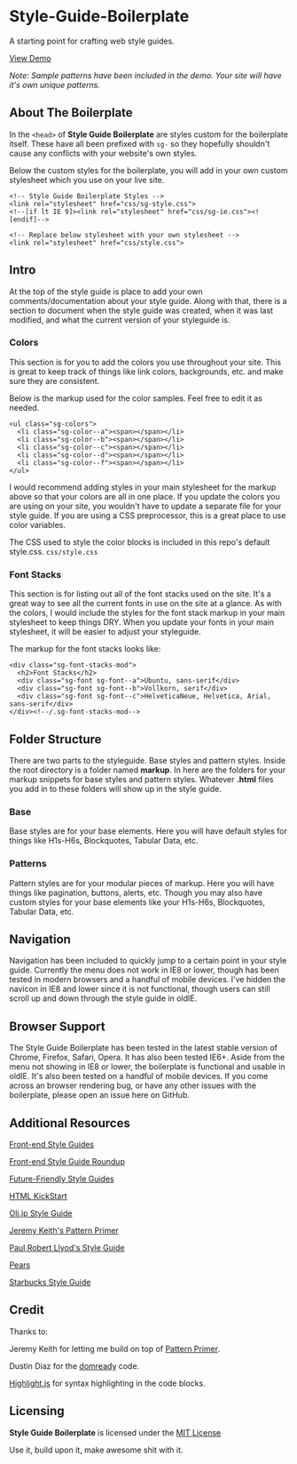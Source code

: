 Style-Guide-Boilerplate
=======================

A starting point for crafting web style guides.

[View Demo](http://brettjankord.com/projects/style-guide-boilerplate/)

*Note: Sample patterns have been included in the demo. Your site will have it's own unique patterns.*

## About The Boilerplate

In the `<head>` of **Style Guide Boilerplate** are styles custom for the boilerplate itself. These have all been prefixed with `sg-` so they hopefully shouldn't cause any conflicts with your website's own styles.

Below the custom styles for the boilerplate, you will add in your own custom stylesheet which you use on your live site.

    <!-- Style Guide Boilerplate Styles -->
    <link rel="stylesheet" href="css/sg-style.css">
    <!--[if lt IE 9]><link rel="stylesheet" href="css/sg-ie.css"><![endif]-->
	  
    <!-- Replace below stylesheet with your own stylesheet -->
    <link rel="stylesheet" href="css/style.css">


## Intro

At the top of the style guide is place to add your own comments/documentation about your style guide. Along with that, there is a section to document when the style guide was created, when it was last modified, and what the current version of your styleguide is.

### Colors
This section is for you to add the colors you use throughout your site. This is great to keep track of things like link colors, backgrounds, etc. and make sure they are consistent.

Below is the markup used for the color samples. Feel free to edit it as needed.

    <ul class="sg-colors">
      <li class="sg-color--a"><span></span></li>
      <li class="sg-color--b"><span></span></li>
      <li class="sg-color--c"><span></span></li>
      <li class="sg-color--d"><span></span></li>
      <li class="sg-color--f"><span></span></li>
    </ul>

I would recommend adding styles in your main stylesheet for the markup above so that your colors are all in one place. If you update the colors you are using on your site, you wouldn't have to update a separate file for your style guide. If you are using a CSS preprocessor, this is a great place to use color variables.

The CSS used to style the color blocks is included in this repo's default style.css. `css/style.css`

### Font Stacks
This section is for listing out all of the font stacks used on the site. It's a great way to see all the current fonts in use on the site at a glance. As with the colors, I would include the styles for the font stack markup in your main stylesheet to keep things DRY. When you update your fonts in your main stylesheet, it will be easier to adjust your styleguide.

The markup for the font stacks looks like:

    <div class="sg-font-stacks-mod">
      <h2>Font Stacks</h2>
      <div class="sg-font sg-font--a">Ubuntu, sans-serif</div>
      <div class="sg-font sg-font--b">Vollkorn, serif</div>
      <div class="sg-font sg-font--c">HelveticaNeue, Helvetica, Arial, sans-serif</div>
    </div><!--/.sg-font-stacks-mod-->

## Folder Structure
 
There are two parts to the styleguide. Base styles and pattern styles. Inside the root directory is a folder named **markup**. In here are the folders for your markup snippets for base styles and pattern styles. Whatever **.html** files you add in to these folders will show up in the style guide.
 
### Base
Base styles are for your base elements. Here you will have default styles for things like H1s-H6s, Blockquotes, Tabular Data, etc.

### Patterns
Pattern styles are for your modular pieces of markup. Here you will have things like pagination, buttons, alerts, etc. Though you may also have custom styles for your base elements like your H1s-H6s, Blockquotes, Tabular Data, etc.

## Navigation

Navigation has been included to quickly jump to a certain point in your style guide. Currently the menu does not work in IE8 or lower, though has been tested in modern browsers and a handful of mobile devices. I've hidden the navicon in IE8 and lower since it is not functional, though users can still scroll up and down through the style guide in oldIE.

## Browser Support
The Style Guide Boilerplate has been tested in the latest stable version of Chrome, Firefox, Safari, Opera. It has also been tested IE6+. Aside from the menu not showing in IE8 or lower, the boilerplate is functional and usable in oldIE. It's also been tested on a handful of mobile devices. If you come across an browser rendering bug, or have any other issues with the boilerplate, please open an issue here on GitHub.


## Additional Resources
[Front-end Style Guides](http://24ways.org/2011/front-end-style-guides/)

[Front-end Style Guide Roundup](https://gimmebar.com/collection/4ecd439c2f0aaad734000022/front-end-styleguides)

[Future-Friendly Style Guides](https://speakerdeck.com/lukebrooker/future-friendly-style-guides)

[HTML KickStart](http://www.99lime.com/elements/)

[Oli.jp Style Guide](http://oli.jp/2011/style-guide/)

[Jeremy Keith's Pattern Primer](http://adactio.com/journal/5028/)

[Paul Robert Llyod's Style Guide](http://www.paulrobertlloyd.com/about/styleguide/)

[Pears](http://pea.rs/)

[Starbucks Style Guide](http://www.starbucks.com/static/reference/styleguide/)

## Credit
Thanks to: 

Jeremy Keith for letting me build on top of [Pattern Primer](https://github.com/adactio/Pattern-Primer).

Dustin Diaz for the [domready](https://github.com/ded/domready) code.

[Highlight.js](http://softwaremaniacs.org/soft/highlight/en/) for syntax highlighting in the code blocks.

## Licensing 
**Style Guide Boilerplate** is licensed under the [MIT License](http://en.wikipedia.org/wiki/MIT_License)

Use it, build upon it, make awesome shit with it.

